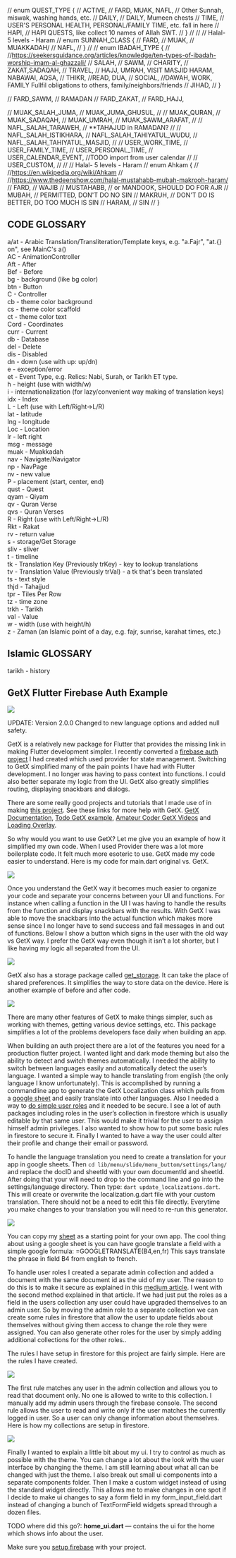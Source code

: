 // enum QUEST_TYPE {
//   ACTIVE, // FARD, MUAK, NAFL, // Other Sunnah, miswak, washing hands, etc.
//   DAILY, // DAILY, Mumeen chests
//   TIME, // USER'S PERSONAL HEALTH, PERSONAL/FAMILY TIME, etc. fall in here
//   HAPI, // HAPI QUESTS, like collect 10 names of Allah SWT.
// }
//
// // Halal- 5 levels - Haram
// enum SUNNAH_CLASS {
//   FARD,
//   MUAK, // MUAKKADAH/
//   NAFL,
// }
//
// enum IBADAH_TYPE {
//   //https://seekersguidance.org/articles/knowledge/ten-types-of-ibadah-worship-imam-al-ghazzali/
//   SALAH,
//   SAWM,
//   CHARITY, // ZAKAT,SADAQAH,
//   TRAVEL, // HAJJ, UMRAH, VISIT MASJID HARAM, NABAWAI, AQSA,
//   THIKR, //READ, DUA,
//   SOCIAL, //DAWAH, WORK, FAMILY Fullfil obligations to others, family/neighbors/friends
//   JIHAD,
// }

// FARD_SAWM, // RAMADAN
// FARD_ZAKAT,
// FARD_HAJJ,

// MUAK_SALAH_JUMA,
// MUAK_JUMA_GHUSUL,
//
// MUAK_QURAN,
// MUAK_SADAQAH,
// MUAK_UMRAH,
// MUAK_SAWM_ARAFAT,
//
// NAFL_SALAH_TARAWEH, // **TAHAJUD in RAMADAN?
//
// NAFL_SALAH_ISTIKHARA,
// NAFL_SALAH_TAHIYATUL_WUDU,
// NAFL_SALAH_TAHIYATUL_MASJID,
//
// USER_WORK_TIME,
// USER_FAMILY_TIME,
// USER_PERSONAL_TIME,
// USER_CALENDAR_EVENT, //TODO import from user calendar
//
// USER_CUSTOM,
//
// // Halal- 5 levels - Haram
// enum Ahkam {
//   //https://en.wikipedia.org/wiki/Ahkam
//   //https://www.thedeenshow.com/halal-mustahabb-mubah-makrooh-haram/
//   FARD, // WAJIB
//   MUSTAHABB, // or MANDOOK, SHOULD DO FOR AJR
//   MUBAH, // PERMITTED, DON'T DO NO SIN
//   MAKRUH, // DON'T DO IS BETTER, DO TOO MUCH IS SIN
//   HARAM, // SIN
// }

## CODE GLOSSARY  

a/at - Arabic Translation/Transliteration/Template keys, e.g. "a.Fajr", "at.{} on", see MainC's a()  
AC   - AnimationController  
Aft  - After  
Bef  - Before  
bg   - background (like bg color)  
btn  - Button  
C    - Controller  
cb   - theme color background  
cs   - theme color scaffold  
ct   - theme color text  
Cord - Coordinates  
curr - Current  
db   - Database  
del  - Delete  
dis  - Disabled  
dn   - down (use with up: up/dn)  
e    - exception/error  
et   - Event Type, e.g. Relics: Nabi, Surah, or Tarikh ET type.  
h    - height (use with width/w)  
i    - internationalization (for lazy/convenient way making of translation keys)  
idx  - Index  
L    - Left (use with Left/Right->L/R)  
lat  - latitude  
lng  - longitude  
Loc  - Location  
lr   - left right  
msg  - message  
muak - Muakkadah  
nav  - Navigate/Navigator  
np   - NavPage  
nv   - new value  
P    - placement (start, center, end)  
qust - Quest  
qyam - Qiyam  
qv   - Quran Verse  
qvs  - Quran Verses  
R    - Right (use with Left/Right->L/R)  
Rkt  - Rakat  
rv   - return value  
s    - storage/Get Storage  
sliv - sliver  
t    - timeline  
tk   - Translation Key (Previously trKey) - key to lookup translations  
tv   - Translation Value (Previously trVal) - a tk that's been translated  
ts   - text style  
thjd - Tahajjud  
tpr  - Tiles Per Row  
tz   - time zone  
trkh - Tarikh  
val  - Value  
w    - width (use with height/h)  
z    - Zaman (an Islamic point of a day, e.g. fajr, sunrise, karahat times, etc.)  

## Islamic GLOSSARY  

tarikh - history  

## GetX Flutter Firebase Auth Example

![](https://cdn-images-1.medium.com/max/4776/1*OKSIgkZpss30GYT9TwQcJg.png)

UPDATE: Version 2.0.0 Changed to new language options and added null safety.

GetX is a relatively new package for Flutter that provides the missing link in making Flutter development simpler. I recently converted a [firebase auth project](https://medium.com/@jeffmcmorris/flutter-firebase-auth-starter-project-b0f91a6503b7) I had created which used provider for state management. Switching to GetX simplified many of the pain points I have had with Flutter development. I no longer was having to pass context into functions. I could also better separate my logic from the UI. GetX also greatly simplifies routing, displaying snackbars and dialogs.

There are some really good projects and tutorials that I made use of in making [this project](https://github.com/delay/flutter_starter). See these links for more help with GetX. [GetX Documentation](https://github.com/jonataslaw/getx), [Todo GetX example](https://medium.com/@loicgeek/flutter-how-to-create-a-todo-app-using-firebase-firestore-and-firebase-authentication-with-getx-89bdaacc6de6), [Amateur Coder GetX Videos](https://www.youtube.com/watch?v=CNpXbeI_slw) and [Loading Overlay](https://medium.com/@fayaz07/dont-kill-app-s-ui-thread-for-showing-loading-indicators-809e5a992230).

So why would you want to use GetX? Let me give you an example of how it simplified my own code. When I used Provider there was a lot more boilerplate code. It felt much more esoteric to use. GetX made my code easier to understand. Here is my code for main.dart original vs. GetX.

![](https://cdn-images-1.medium.com/max/3932/1*Sg7dajwS-q-I_G4KLDx_ow.png)

Once you understand the GetX way it becomes much easier to organize your code and separate your concerns between your UI and functions. For instance when calling a function in the UI I was having to handle the results from the function and display snackbars with the results. With GetX I was able to move the snackbars into the actual function which makes more sense since I no longer have to send success and fail messages in and out of functions. Below I show a button which signs in the user with the old way vs GetX way. I prefer the GetX way even though it isn’t a lot shorter, but I like having my logic all separated from the UI.

![](https://cdn-images-1.medium.com/max/3580/1*YWsqOuTY1xvqkVvGrt2BLQ.png)

GetX also has a storage package called [get_storage](https://github.com/jonataslaw/get_storage). It can take the place of shared preferences. It simplifies the way to store data on the device. Here is another example of before and after code.

![](https://cdn-images-1.medium.com/max/2600/1*kyYboVrB1BYcMkeHsSNeSw.png)

There are many other features of GetX to make things simpler, such as working with themes, getting various device settings, etc. This package simplifies a lot of the problems developers face daily when building an app.

When building an auth project there are a lot of the features you need for a production flutter project. I wanted light and dark mode theming but also the ability to detect and switch themes automatically. I needed the ability to switch between languages easily and automatically detect the user’s language. I wanted a simple way to handle translating from english (the only language I know unfortunately). This is accomplished by running a commandline app to generate the GetX Localization class which pulls from a [google sheet](https://docs.google.com/spreadsheets/d/1oS7iJ6ocrZBA53SxRfKF0CG9HAaXeKtzvsTBhgG4Zzk/edit#gid=0) and easily translate into other languages. Also I needed a way to [do simple user roles](https://medium.com/firebase-developers/patterns-for-security-with-firebase-group-based-permissions-for-cloud-firestore-72859cdec8f6) and it needed to be secure. I see a lot of auth packages including roles in the user’s collection in firestore which is usually editable by that same user. This would make it trivial for the user to assign himself admin privileges. I also wanted to show how to put some basic rules in firestore to secure it. Finally I wanted to have a way the user could alter their profile and change their email or password.

To handle the language translation you need to create a translation for your app in google sheets.  Then ```cd lib/menu/slide/menu_buttom/settings/lang/``` and replace the docID and sheetId with your own documentId and sheetId.  After doing that your will need to drop to the command line and go into the settings/language directory.  Then type: ```dart update_localizations.dart```.  This will create or overwrite the localization.g.dart file with your custom translation.  There should not be a need to edit this file directly.  Everytime you make changes to your translation you will need to re-run this generator.

![](https://cdn-images-1.medium.com/max/2000/0*9-A7El_nRDBz-ecK)

You can copy my [sheet](https://docs.google.com/spreadsheets/d/1oS7iJ6ocrZBA53SxRfKF0CG9HAaXeKtzvsTBhgG4Zzk/edit#gid=0) as a starting point for your own app. The cool thing about using a google sheet is you can have google translate a field with a simple google formula: =GOOGLETRANSLATE(B4,en,fr) This says translate the phrase in field B4 from english to french. 

To handle user roles I created a separate admin collection and added a document with the same document id as the uid of my user. The reason to do this is to make it secure as explained in this [medium article](https://medium.com/firebase-developers/patterns-for-security-with-firebase-group-based-permissions-for-cloud-firestore-72859cdec8f6). I went with the second method explained in that article. If we had just put the roles as a field in the users collection any user could have upgraded themselves to an admin user. So by moving the admin role to a separate collection we can create some rules in firestore that allow the user to update fields about themselves without giving them access to change the role they were assigned. You can also generate other roles for the user by simply adding additional collections for the other roles..

The rules I have setup in firestore for this project are fairly simple. Here are the rules I have created.

![](https://cdn-images-1.medium.com/max/2000/0*_lmwiYDofWZd0Kn0)

The first rule matches any user in the admin collection and allows you to read that document only. No one is allowed to write to this collection. I manually add my admin users through the firebase console. The second rule allows the user to read and write only if the user matches the currently logged in user. So a user can only change information about themselves. Here is how my collections are setup in firestore.

![](https://cdn-images-1.medium.com/max/2060/0*uFxZGvnPvviMebQ5)

Finally I wanted to explain a little bit about my ui. I try to control as much as possible with the theme. You can change a lot about the look with the user interface by changing the theme. I am still learning about what all can be changed with just the theme. I also break out small ui components into a separate components folder. Then I make a custom widget instead of using the standard widget directly. This allows me to make changes in one spot if I decide to make ui changes to say a form field in my form_input_field.dart instead of changing a bunch of TextFormField widgets spread through a dozen files.

TODO where did this go?:
**home_ui.dart** — contains the ui for the home which shows info about the user.

Make sure you [setup firebase](https://firebase.google.com/docs/flutter/setup?platform=android) with your project.
